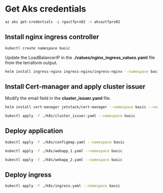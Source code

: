 # Get Aks credentials

```bash
az aks get-credentials -g rgaztfpro02 -n aksaztfpro02
```

## Install nginx ingress controller

```bash
kubectl create namespace basic
```

Update the LoadBalancerIP in the **./values/nginx_ingress_values.yaml** file from the terraform output.

```bash
helm install ingress-nginx ingress-nginx/ingress-nginx --namespace basic --values ./values/nginx_ingress_values.yaml
```

## Install Cert-manager and apply cluster issuer

Modify the email field in the **cluster_issuer.yaml** file.

```bash
helm install cert-manager jetstack/cert-manager --namespace basic --version v1.11.0 --values ./values/cert_manager_values.yaml
```

```bash
kubectl apply -f ./k8s/cluster_issuer.yaml --namespace basic
```

## Deploy application

```bash
kubectl apply -f ./k8s/configmap.yaml --namespace basic
```

```bash
kubectl apply -f ./k8s/webapp_1.yaml --namespace basic
```

```bash
kubectl apply -f ./k8s/webapp_2.yaml --namespace basic
```

## Deploy ingress

```bash
kubectl apply -f ./k8s/ingress.yaml --namespace basic
```
